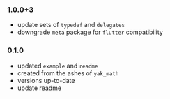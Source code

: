 ### 1.0.0+3
- update sets of `typedef` and `delegates`
- downgrade `meta` package for `flutter` compatibility


### 0.1.0
- updated `example` and `readme`
- created from the ashes of `yak_math`
- versions up-to-date
- update readme